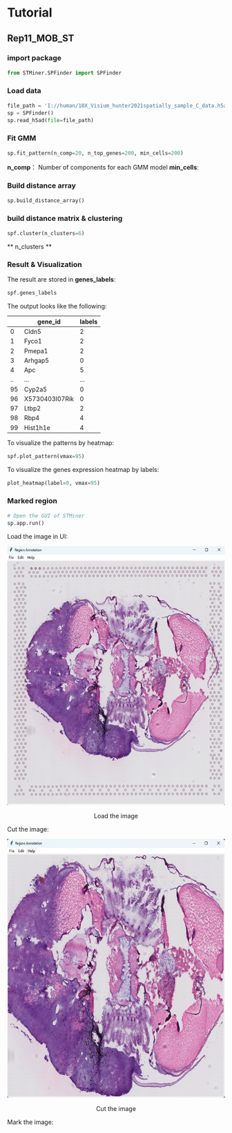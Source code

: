 # Tutorial

## Rep11_MOB_ST

### import package

```python
from STMiner.SPFinder import SPFinder
```

### Load data

```python
file_path = 'I://human/10X_Visium_hunter2021spatially_sample_C_data.h5ad'
sp = SPFinder()
sp.read_h5ad(file=file_path)
```

### Fit GMM

```python
sp.fit_pattern(n_comp=20, n_top_genes=200, min_cells=200)

```
**n_comp**： Number of components for each GMM model
**min_cells**: 



### Build distance array

```python
sp.build_distance_array()
```

### build distance matrix & clustering

```python
spf.cluster(n_clusters=6)
```
** n_clusters **


### Result & Visualization

The result are stored in **genes_labels**:

```python
spf.genes_labels
```

The output looks like the following:

|     | gene_id        | labels |
|-----|----------------|--------|
| 0   | Cldn5          | 2      |
| 1   | Fyco1          | 2      |
| 2   | Pmepa1         | 2      |
| 3   | Arhgap5        | 0      |
| 4   | Apc            | 5      |
| ..  | ...            | ...    |
| 95  | Cyp2a5         | 0      |
| 96  | X5730403I07Rik | 0      |
| 97  | Ltbp2          | 2      |
| 98  | Rbp4           | 4      |
| 99  | Hist1h1e       | 4      |

To visualize the patterns by heatmap:

```python
spf.plot_pattern(vmax=95)
```

To visualize the genes expression heatmap by labels:

```python
plot_heatmap(label=0, vmax=95)
```

### Marked region

```python
# Open the GUI of STMiner
sp.app.run()
```
Load the image in UI:

<div style="text-align: center"><img src="../_static/t1.png" width="600" height="600" title="STMiner UI"><p align="center">Load the image</p></div>

Cut the image:

<div style="text-align: center"><img src="../_static/t2.png" width="600" height="600" title="STMiner UI"><p align="center">Cut the image</p></div>

Mark the image:
